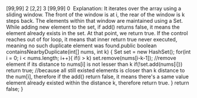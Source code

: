[99,99]
2
[2,2]
3
[99,99]
0
​
Explanation: It iterates over the array using a sliding window. The front of the window is at i, the rear of the window is k steps back. The elements within that window are maintained using a Set. While adding new element to the set, if add() returns false, it means the element already exists in the set. At that point, we return true. If the control reaches out of for loop, it means that inner return true never executed, meaning no such duplicate element was found.
​
public boolean containsNearbyDuplicate(int[] nums, int k) {
Set<Integer> set = new HashSet<Integer>();
for(int i = 0; i < nums.length; i++){
if(i > k) set.remove(nums[i-k-1]); //remove element if its distance to nums[i] is not lesser than k
if(!set.add(nums[i])) return true; //because all still existed elements is closer than k distance to the num[i], therefore if the add() return false, it means there's a same value element already existed within the distance k, therefore return true.
}
return false;
}
